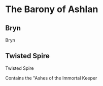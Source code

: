 # The Barony of Ashlan

## Bryn

<div class="script">Bryn</div>

## Twisted Spire

<div class="script">Twisted Spire</div>

Contains the "Ashes of the Immortal Keeper